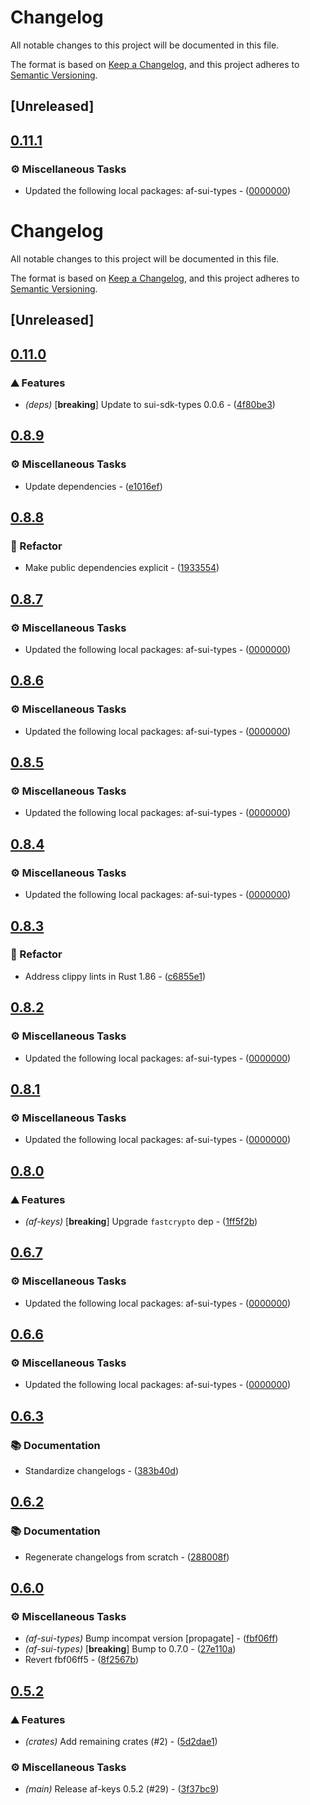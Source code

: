 # Changelog

All notable changes to this project will be documented in this file.

The format is based on [Keep a Changelog](https://keepachangelog.com/en/1.0.0/),
and this project adheres to [Semantic Versioning](https://semver.org/spec/v2.0.0.html).

## [Unreleased]

## [0.11.1](https://github.com/AftermathFinance/aftermath-sdk-rust/compare/af-keys-v0.11.0...af-keys-v0.11.1)

### ⚙️ Miscellaneous Tasks

- Updated the following local packages: af-sui-types - ([0000000](https://github.com/AftermathFinance/aftermath-sdk-rust/commit/0000000))

# Changelog

All notable changes to this project will be documented in this file.

The format is based on [Keep a Changelog](https://keepachangelog.com/en/1.0.0/),
and this project adheres to [Semantic Versioning](https://semver.org/spec/v2.0.0.html).


## [Unreleased]

## [0.11.0](https://github.com/AftermathFinance/aftermath-sdk-rust/compare/af-keys-v0.10.0...af-keys-v0.11.0)

### ⛰️ Features

- *(deps)* [**breaking**] Update to sui-sdk-types 0.0.6 - ([4f80be3](https://github.com/AftermathFinance/aftermath-sdk-rust/commit/4f80be3cf395982d362fd2f368bd2b0538b89181))


## [0.8.9](https://github.com/AftermathFinance/aftermath-sdk-rust/compare/af-keys-v0.8.8...af-keys-v0.8.9)

### ⚙️ Miscellaneous Tasks

- Update dependencies - ([e1016ef](https://github.com/AftermathFinance/aftermath-sdk-rust/commit/e1016ef1344da5430d48f94a7490f3cd7140b10d))


## [0.8.8](https://github.com/AftermathFinance/aftermath-sdk-rust/compare/af-keys-v0.8.7...af-keys-v0.8.8)

### 🚜 Refactor

- Make public dependencies explicit - ([1933554](https://github.com/AftermathFinance/aftermath-sdk-rust/commit/19335540faf2d55827fdfcd04aaa9c130fa306a3))


## [0.8.7](https://github.com/AftermathFinance/aftermath-sdk-rust/compare/af-keys-v0.8.6...af-keys-v0.8.7)

### ⚙️ Miscellaneous Tasks

- Updated the following local packages: af-sui-types - ([0000000](https://github.com/AftermathFinance/aftermath-sdk-rust/commit/0000000))


## [0.8.6](https://github.com/AftermathFinance/aftermath-sdk-rust/compare/af-keys-v0.8.5...af-keys-v0.8.6)

### ⚙️ Miscellaneous Tasks

- Updated the following local packages: af-sui-types - ([0000000](https://github.com/AftermathFinance/aftermath-sdk-rust/commit/0000000))


## [0.8.5](https://github.com/AftermathFinance/aftermath-sdk-rust/compare/af-keys-v0.8.4...af-keys-v0.8.5)

### ⚙️ Miscellaneous Tasks

- Updated the following local packages: af-sui-types - ([0000000](https://github.com/AftermathFinance/aftermath-sdk-rust/commit/0000000))


## [0.8.4](https://github.com/AftermathFinance/aftermath-sdk-rust/compare/af-keys-v0.8.3...af-keys-v0.8.4)

### ⚙️ Miscellaneous Tasks

- Updated the following local packages: af-sui-types - ([0000000](https://github.com/AftermathFinance/aftermath-sdk-rust/commit/0000000))


## [0.8.3](https://github.com/AftermathFinance/aftermath-sdk-rust/compare/af-keys-v0.8.2...af-keys-v0.8.3)

### 🚜 Refactor

- Address clippy lints in Rust 1.86 - ([c6855e1](https://github.com/AftermathFinance/aftermath-sdk-rust/commit/c6855e1d290ab3bdd2bba3ae9ddb24502c4ce58a))


## [0.8.2](https://github.com/AftermathFinance/aftermath-sdk-rust/compare/af-keys-v0.8.1...af-keys-v0.8.2)

### ⚙️ Miscellaneous Tasks

- Updated the following local packages: af-sui-types - ([0000000](https://github.com/AftermathFinance/aftermath-sdk-rust/commit/0000000))


## [0.8.1](https://github.com/AftermathFinance/aftermath-sdk-rust/compare/af-keys-v0.8.0...af-keys-v0.8.1)

### ⚙️ Miscellaneous Tasks

- Updated the following local packages: af-sui-types - ([0000000](https://github.com/AftermathFinance/aftermath-sdk-rust/commit/0000000))


## [0.8.0](https://github.com/AftermathFinance/aftermath-sdk-rust/compare/af-keys-v0.7.0...af-keys-v0.8.0)

### ⛰️ Features

- *(af-keys)* [**breaking**] Upgrade `fastcrypto` dep - ([1ff5f2b](https://github.com/AftermathFinance/aftermath-sdk-rust/commit/1ff5f2b3a4f6c731e442a74108757ac5e118e719))


## [0.6.7](https://github.com/AftermathFinance/aftermath-sdk-rust/compare/af-keys-v0.6.6...af-keys-v0.6.7)

### ⚙️ Miscellaneous Tasks

- Updated the following local packages: af-sui-types - ([0000000](https://github.com/AftermathFinance/aftermath-sdk-rust/commit/0000000))


## [0.6.6](https://github.com/AftermathFinance/aftermath-sdk-rust/compare/af-keys-v0.6.5...af-keys-v0.6.6)

### ⚙️ Miscellaneous Tasks

- Updated the following local packages: af-sui-types - ([0000000](https://github.com/AftermathFinance/aftermath-sdk-rust/commit/0000000))


## [0.6.3](https://github.com/AftermathFinance/aftermath-sdk-rust/compare/af-keys-v0.6.2...af-keys-v0.6.3)

### 📚 Documentation

- Standardize changelogs - ([383b40d](https://github.com/AftermathFinance/aftermath-sdk-rust/commit/383b40d75c38f637aafe06438673f71e1c57d432))


## [0.6.2](https://github.com/AftermathFinance/aftermath-sdk-rust/compare/af-keys-v0.6.1...af-keys-v0.6.2)

### 📚 Documentation

- Regenerate changelogs from scratch - ([288008f](https://github.com/AftermathFinance/aftermath-sdk-rust/commit/288008f5b60193ea34b765d8ad605cf4f25207e9))

## [0.6.0](https://github.com/AftermathFinance/aftermath-sdk-rust/compare/af-keys-v0.5.2...af-keys-v0.6.0)

### ⚙️ Miscellaneous Tasks

- *(af-sui-types)* Bump incompat version [propagate] - ([fbf06ff](https://github.com/AftermathFinance/aftermath-sdk-rust/commit/fbf06ff5b383d73297a7595b6a4ca7300bdbfbd2))
- *(af-sui-types)* [**breaking**] Bump to 0.7.0 - ([27e110a](https://github.com/AftermathFinance/aftermath-sdk-rust/commit/27e110a9455d4a1b9c4d9c1a9e4e0c85728a1e96))
- Revert fbf06ff5 - ([8f2567b](https://github.com/AftermathFinance/aftermath-sdk-rust/commit/8f2567b6efd2924092cb5a5a382a5cabeaf7fafd))

## [0.5.2](https://github.com/AftermathFinance/aftermath-sdk-rust/compare/af-keys-v0.5.1...af-keys-v0.5.2)

### ⛰️ Features

- *(crates)* Add remaining crates (#2) - ([5d2dae1](https://github.com/AftermathFinance/aftermath-sdk-rust/commit/5d2dae1392de8ed6a5af63a0e559bd3416112b35))

### ⚙️ Miscellaneous Tasks

- *(main)* Release af-keys 0.5.2 (#29) - ([3f37bc9](https://github.com/AftermathFinance/aftermath-sdk-rust/commit/3f37bc906b6c15455d6496e1b0dc15494af65bd3))

<!-- generated by git-cliff -->
